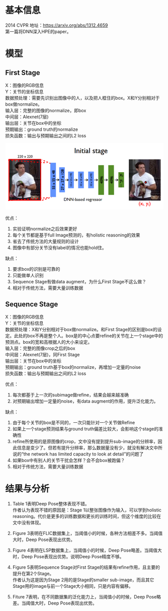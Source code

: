 # 基本信息

2014 CVPR
地址：https://arxiv.org/abs/1312.4659  
第一篇将DNN深入HPE的paper。  

# 模型

## First Stage

X：图像的RGB信息  
Y：关节的坐标信息  
数据预处理：需要先识别出图像中的人，以及把人框住的box。X和Y分别相对于box做normalize。  
输入层：完整的图像的normalize，即box  
中间层：Alexnet(7层)  
输出层：关节在box中的坐标  
预期输出：ground truth的normalize    
损失函数：输出与预期输出之间的L2 loss  

![](/assets/149.png)  

优点：  
1. 实验证明normalize之后效果更好  
2. 每个关节都是基于full Image预测的，有holistic reasoning的效果  
3. 省去了传统方法的大量规则的设计  
4. 图像中有部分关节没有label的情况也能hold住。  

缺点：  
1. 要求box的识别是可靠的  
2. 只能做单人识别  
3. Sequence Stage有做data augment，为什么First Stage不这么做？  
4. 相对于传统方法，需要大量训练数据

## Sequence Stage

X：图像的RGB信息  
Y：关节的坐标信息  
数据预处理：X和Y分别相对于box做normalize。和First Stage的区别是box的设定。此处的box不再是整个人。box是的中心点要refine的关节在上一个stage中的预测点。box的宽和高根据人的大小来设定。    
输入层：完整的图像crop之后的box   
中间层：Alexnet(7层)，同First Stage  
输出层：关节在box中的坐标  
预期输出：ground truth基于box的normalize，再增加一定量的noise    
损失函数：输出与预期输出之间的L2 loss 

优点：  
1. 每次都基于上一次的subimage做refine，结果会越来越准确  
2. 对预期输出增加一定量的noise，有data augment的作用，提升泛化能力。  

缺点：  
1. 由于每个关节的box是不同的，一次只能针对一个关节做Refine  
2. 如果上一个stage预测结果与ground truth偏差比较大，会影响这个stage的准确性  
3. refine所使用的是原图像的crop，文中没有提到提升sub-image的分辨率，因此信息是变少了。但若有提升分辨率，那么数据量没有少，就没有解决文中所说的“the network has limited capacity to look at detail”的问题了  
4. 如果box中有别人的关节干扰会怎样？会不会box被跑偏？  
5. 相对于传统方法，需要大量训练数据

# 结果与分析  

1. Table 1表明Deep Pose整体表现不错。  
作者认为表现不错的原因是：Stage 1以整张图像作为输入，可以学到holistic reasoning。代价是更多的训练数据和更长的训练时间，但这个维度的比较在文中没有体现。  

2. Figure 3表明在FLIC数据集上，当阈值小的时候，各种方法相差不多。当阈值大时，Deep Pose表现出优势。  

3. Figure 4表明在LSP数据集上，当阈值小的时候，Deep Pose略差。当阈值大时，Deep Pose表现出优势。说明Deep Pose精度不够。  

4. Figure 5表明Sequence Stage对First Stage的结果有refine作用，且主要的提升在第2个Stage。  
作者认为这是因为Stage 2用的是Stage的smaller sub-image，而且其它Stage用的image与前一个Stage大小相同，只是内容有偏移。  

5. Fiture 7表明，在不同数据集的泛化能力上，当阈值小的时候，Deep Pose略差。当阈值大时，Deep Pose表现出优势。  
